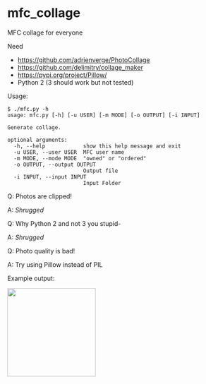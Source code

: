 # mfc_collage
MFC collage for everyone

Need
- https://github.com/adrienverge/PhotoCollage
- https://github.com/delimitry/collage_maker
- https://pypi.org/project/Pillow/
- Python 2 (3 should work but not tested)

Usage:
```
$ ./mfc.py -h
usage: mfc.py [-h] [-u USER] [-m MODE] [-o OUTPUT] [-i INPUT]

Generate collage.

optional arguments:
  -h, --help            show this help message and exit
  -u USER, --user USER  MFC user name
  -m MODE, --mode MODE  "owned" or "ordered"
  -o OUTPUT, --output OUTPUT
                        Output file
  -i INPUT, --input INPUT
                        Input Folder
```

Q: Photos are clipped!

A: *Shrugged* 

Q: Why Python 2 and not 3 you stupid-

A: *Shrugged*

Q: Photo quality is bad!

A: Try using Pillow instead of PIL

Example output:

<img src="https://i.imgur.com/XLJnbVf.jpg" data-canonical-src="https://i.imgur.com/XLJnbVf.jpg" width="200">
